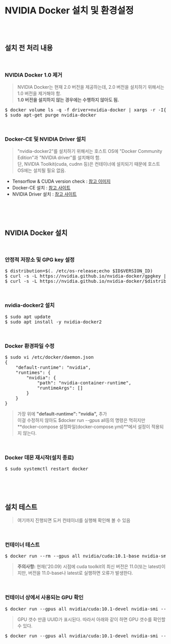 # NVIDIA Docker 설치 및 환경설정
</br></br>


## 설치 전 처리 내용
</br>

### NVIDIA Docker 1.0 제거
> NVIDIA Docker는 현재 2.0 버전을 제공하는데, 2.0 버전을 설치하기 위해서는 1.0 버전을 제거해야 함.   
> **1.0 버전을 설치하지 않는 경우에는 수행하지 않아도 됨.**
<pre>$ docker volume ls -q -f driver=nvidia-docker | xargs -r -I{} -n1 docker ps -q -a -f volume={} | xargs -r docker rm -f
$ sudo apt-get purge nvidia-docker</pre>
</br>

### Docker-CE 및 NVIDIA Driver 설치
> "nvidia-docker2"를 설치하기 위해서는 호스트 OS에 "Docker Community Edition"과 "NVIDIA driver"를 설치해야 함.    
> 단, NVIDIA Toolkit(cuda, cudnn 등)은 컨테이너에 설치되기 때문에 호스트 OS에는 설치될 필요 없음.

- Tensorflow & CUDA version check : [참고 이미지](https://user-images.githubusercontent.com/31339365/92359500-50827680-f126-11ea-840d-5d0dd06a799f.png)
- Docker-CE 설치 : [참고 사이트](https://github.com/freemancho1/docker/blob/master/01.%20Docker%20%EC%84%A4%EC%B9%98%20%EB%B0%8F%20%ED%99%98%EA%B2%BD%EC%84%A4%EC%A0%95.md)
- NVIDIA Driver 설치 : [참고 사이트](https://github.com/freemancho1/etc/blob/master/21.%20NVIDIA%20Driver%20%EC%84%A4%EC%B9%98.md)

</br></br></br>

## NVIDIA Docker 설치
</br>

### 안정적 저장소 및 GPG key 설정
<pre>$ distribution=$(. /etc/os-release;echo $ID$VERSION_ID)
$ curl -s -L https://nvidia.github.io/nvidia-docker/gpgkey | sudo apt-key add -
$ curl -s -L https://nvidia.github.io/nvidia-docker/$distribution/nvidia-docker.list | sudo tee /etc/apt/sources.list.d/nvidia-docker.list</pre>
</br>

### nvidia-docker2 설치
<pre>$ sudo apt update
$ sudo apt install -y nvidia-docker2</pre>
</br>

### Docker 환경파일 수정
<pre>$ sudo vi /etc/docker/daemon.json
{
    "default-runtime": "nvidia",
    "runtimes": {
        "nvidia": {
            "path": "nvidia-container-runtime",
            "runtimeArgs": []
        }
    }
}</pre>
> 가장 위에 **"default-runtime": "nvidia",** 추가</br>
> 이걸 수정하지 않아도 $docker run --gpus all등의 명령은 먹히지만 **docker-compose 설정파일(docker-compose.yml)**에서 설정이 적용되지 않는다.
</br>

### Docker 데몬 재시작(설치 종료)
<pre>$ sudo systemctl restart docker</pre>

</br></br></br>

## 설치 테스트
> 여기까지 진행되면 도커 컨테이너를 실행해 확인해 볼 수 있음
</br>

### 컨테이너 테스트
<pre>$ docker run --rm --gpus all nvidia/cuda:10.1-base nvidia-smi</pre>
> **주의사항:** 현재('20.09) 시점에 cuda toolkit의 최신 버전은 11.0(또는 latest)이지만, 버전을 11.0-base나 latest로 실행하면 오류가 발생한다.
</br>

### 컨테이너 상에서 사용되는 GPU 확인
<pre>$ docker run --gpus all nvidia/cuda:10.1-devel nvidia-smi --query-gpu=uuid --format=csv</pre>
> GPU 갯수 만큼 UUID가 표시된다. 따라서 아래와 같이 하면 GPU 갯수를 확인할 수 있다.
<pre>$ docker run --gpus all nvidia/cuda:10.1-devel nvidia-smi --query-gpu=uuid --format=csv | grep GPU | wc -l</pre>
